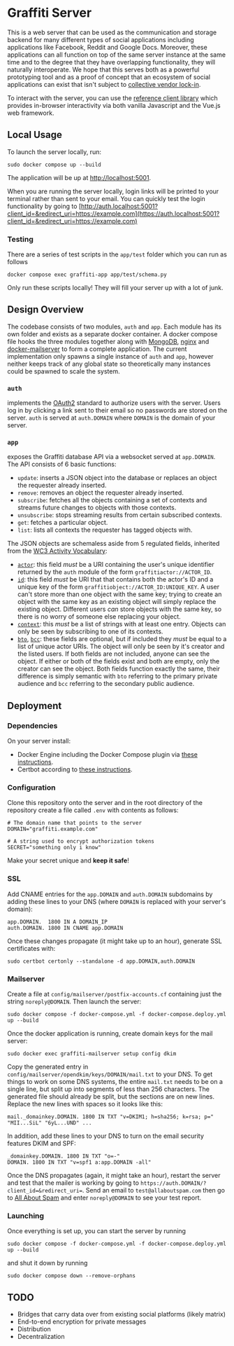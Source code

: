# Graffiti Server


This is a web server that can be used as the communication and storage backend for many different types of social applications including applications like Facebook, Reddit and Google Docs.
Moreover, these applications can all function on top of the same server instance at the same time and to the degree that they have overlapping functionality, they will naturally interoperate.
We hope that this serves both as a powerful prototyping tool and as a proof of concept that an ecosystem of social applications can exist that isn't subject to [collective vendor lock-in](https://en.wikipedia.org/wiki/Vendor_lock-in#Collective_vendor_lock-in).

To interact with the server, you can use the [reference client library](https://github.com/graffiti-garden/graffiti-js) which provides in-browser interactivity via both vanilla Javascript and the Vue.js web framework.

## Local Usage

To launch the server locally, run:

    sudo docker compose up --build

The application will be up at [http://localhost:5001](http://localhost:5001).
    
When you are running the server locally, login links will be printed to your terminal rather than sent to your email.
You can quickly test the login functionality by going to [http://auth.localhost:5001?client_id=&redirect_uri=https://example.com](https://auth.localhost:5001?client_id=&redirect_uri=https://example.com)

### Testing

There are a series of test scripts in the `app/test` folder which you can run as follows

    docker compose exec graffiti-app app/test/schema.py
    
Only run these scripts locally! They will fill your server up with a lot of junk.

## Design Overview

The codebase consists of two modules, `auth` and `app`. Each module has its own folder and exists as a separate docker container. A docker compose file hooks the three modules together along with [MongoDB](https://www.mongodb.com/), [nginx](https://nginx.org/en/) and [docker-mailserver](https://docker-mailserver.github.io/docker-mailserver/edge/) to form a complete application. The current implementation only spawns a single instance of `auth` and `app`, however neither keeps track of any global state so theoretically many instances could be spawned to scale the system.

### `auth`

implements the [OAuth2](https://www.oauth.com/) standard to authorize users with the server. Users log in by clicking a link sent to their email so no passwords are stored on the server. `auth` is served at `auth.DOMAIN` where `DOMAIN` is the domain of your server.

### `app`

exposes the Graffiti database API via a websocket served at `app.DOMAIN`. The API consists of 6 basic functions:

- `update`: inserts a JSON object into the database or replaces an object the requester already inserted.
- `remove`: removes an object the requester already inserted.
- `subscribe`: fetches all the objects containing a set of contexts and streams future changes to objects with those contexts.
- `unsubscribe`: stops streaming results from certain subscribed contexts.
- `get`: fetches a particular object.
- `list`: lists all contexts the requester has tagged objects with.

The JSON objects are schemaless aside from 5 regulated fields, inherited from the [WC3 Activity Vocabulary](https://www.w3.org/TR/activitystreams-vocabulary/):

- [`actor`](https://www.w3.org/TR/activitystreams-vocabulary/#dfn-actor): this field *must* be a URI containing the user's unique identifier returned by the `auth` module of the form `graffitiactor://ACTOR_ID`.
- [`id`](https://www.w3.org/TR/activitystreams-vocabulary/#dfn-id): this field *must* be URI that that contains both the actor's ID and a unique key of the form `graffitiobject://ACTOR_ID:UNIQUE_KEY`. A user can't store more than one object with the same key; trying to create an object with the same key as an existing object will simply replace the existing object. Different users *can* store objects with the same key, so there is no worry of someone else replacing your object.
- [`context`](https://www.w3.org/TR/activitystreams-vocabulary/#dfn-context): this *must* be a list of strings with at least one entry. Objects can only be seen by subscribing to one of its contexts.
- [`bto`](https://www.w3.org/TR/activitystreams-vocabulary/#dfn-bto), [`bcc`](https://www.w3.org/TR/activitystreams-vocabulary/#dfn-bcc): these fields are optional, but if included they *must* be equal to a list of unique actor URIs. The object will only be seen by it's creator and the listed users. If both fields are not included, anyone can see the object. If either or both of the fields exist and both are empty, only the creator can see the object. Both fields function exactly the same, their difference is simply semantic with `bto` referring to the primary private audience and `bcc` referring to the secondary public audience.

## Deployment

### Dependencies

On your server install:

- Docker Engine including the Docker Compose plugin via [these instructions](https://docs.docker.com/engine/install/ubuntu/#install-using-the-repository).
- Certbot according to [these instructions](https://certbot.eff.org/instructions?ws=other&os=ubuntufocal).

### Configuration

Clone this repository onto the server and in the root directory of the repository create a file called `.env` with contents as follows:

    # The domain name that points to the server
    DOMAIN="graffiti.example.com"

    # A string used to encrypt authorization tokens
    SECRET="something only i know"

Make your secret unique and **keep it safe**!

### SSL

Add CNAME entries for the `app.DOMAIN` and `auth.DOMAIN` subdomains by adding these lines to your DNS (where `DOMAIN` is replaced with your server's domain):

    app.DOMAIN.  1800 IN A DOMAIN_IP
    auth.DOMAIN. 1800 IN CNAME app.DOMAIN
    
Once these changes propagate (it might take up to an hour), generate SSL certificates with:

    sudo certbot certonly --standalone -d app.DOMAIN,auth.DOMAIN

### Mailserver

Create a file at `config/mailserver/postfix-accounts.cf` containing just the string `noreply@DOMAIN`. Then launch the server:

    sudo docker compose -f docker-compose.yml -f docker-compose.deploy.yml up --build

Once the docker application is running, create domain keys for the mail server:

    sudo docker exec graffiti-mailserver setup config dkim

Copy the generated entry in `config/mailserver/opendkim/keys/DOMAIN/mail.txt` to your DNS.
To get things to work on some DNS systems, the entire `mail.txt` needs to be on a single line, but split up into segments of less than 256 characters.
The generated file should already be split, but the sections are on new lines. Replace the new lines with spaces so it looks like this:

    mail._domainkey.DOMAIN. 1800 IN TXT "v=DKIM1; h=sha256; k=rsa; p=" "MII...SiL" "6yL...UND" ...

In addition, add these lines to your DNS to turn on the email security features DKIM and SPF:

    _domainkey.DOMAIN. 1800 IN TXT "o=-"
    DOMAIN. 1800 IN TXT "v=spf1 a:app.DOMAIN -all"

Once the DNS propagates (again, it might take an hour), restart the server and test that the mailer is working by going to
`https://auth.DOMAIN/?client_id=&redirect_uri=`.
Send an email to `test@allaboutspam.com` then go to [All About Spam](http://www.allaboutspam.com/email-server-test-report/index.php) and enter `noreply@DOMAIN` to see your test report.

### Launching

Once everything is set up, you can start the server by running

    sudo docker compose -f docker-compose.yml -f docker-compose.deploy.yml up --build

and shut it down by running

    sudo docker compose down --remove-orphans

## TODO

- Bridges that carry data over from existing social platforms (likely matrix)
- End-to-end encryption for private messages
- Distribution
- Decentralization
